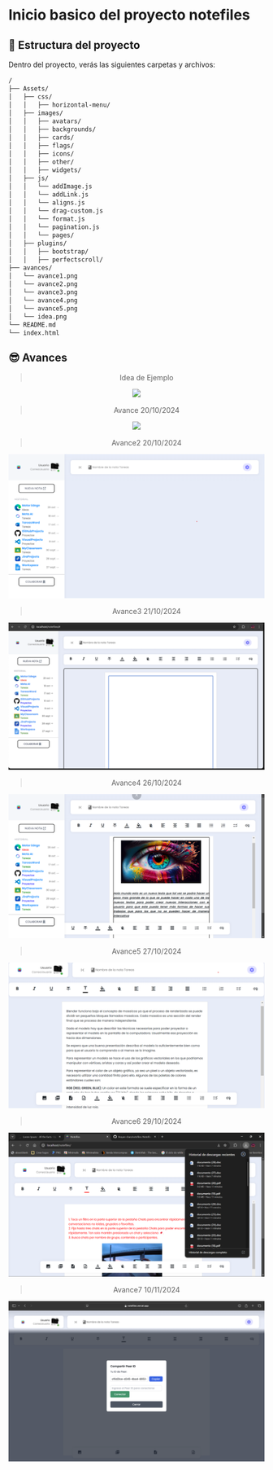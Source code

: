 # Inicio basico del proyecto notefiles

## 🚀 Estructura del proyecto

Dentro del proyecto, verás las siguientes carpetas y archivos:

```text
/
├── Assets/
│   ├── css/
│   │   ├── horizontal-menu/
│   ├── images/
│   │   ├── avatars/
│   │   ├── backgrounds/
│   │   ├── cards/
│   │   ├── flags/
│   │   ├── icons/
│   │   ├── other/
│   │   ├── widgets/
│   ├── js/
│   │   └── addImage.js
│   │   └── addLink.js
│   │   └── aligns.js
│   │   └── drag-custom.js
│   │   └── format.js
│   │   └── pagination.js
│   │   └── pages/
│   ├── plugins/
│   │   ├── bootstrap/
│   │   ├── perfectscroll/
├── avances/
│   └── avance1.png
│   └── avance2.png
│   └── avance3.png
│   └── avance4.png
│   └── avance5.png
│   └── idea.png
└── README.md
└── index.html
```
## 😎 Avances

<div align="center">
  
 > Idea de Ejemplo

  <img src='avances/idea.png'>

> Avance 20/10/2024

  <img src='avances/avance1.png'>

> Avance2 20/10/2024

  <img src='avances/avance2.png'>

> Avance3 21/10/2024

  <img src='avances/avance3.png'>

> Avance4 26/10/2024

  <img src='avances/avance4.png'>

> Avance5 27/10/2024

  <img src='avances/avance5.png'>

> Avance6 29/10/2024

  <img src='avances/avance6.png'>

> Avance7 10/11/2024

  <img src='avances/avance7.png'>
</div>
